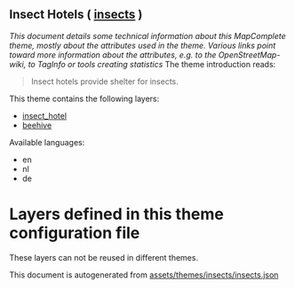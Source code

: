 [//]: # (WARNING: this file is automatically generated. Please find the sources at the bottom and edit those sources)

## Insect Hotels ( [insects](https://mapcomplete.org/insects) )
_This document details some technical information about this MapComplete theme, mostly about the attributes used in the theme. Various links point toward more information about the attributes, e.g. to the OpenStreetMap-wiki, to TagInfo or tools creating statistics_
The theme introduction reads:

> Insect hotels provide shelter for insects.

This theme contains the following layers:

 - [insect_hotel](../Layers/insect_hotel.md)
 - [beehive](../Layers/beehive.md)

Available languages:

 - en
 - nl
 - de

# Layers defined in this theme configuration file
These layers can not be reused in different themes.


This document is autogenerated from [assets/themes/insects/insects.json](https://github.com/pietervdvn/MapComplete/blob/develop/assets/themes/insects/insects.json)
